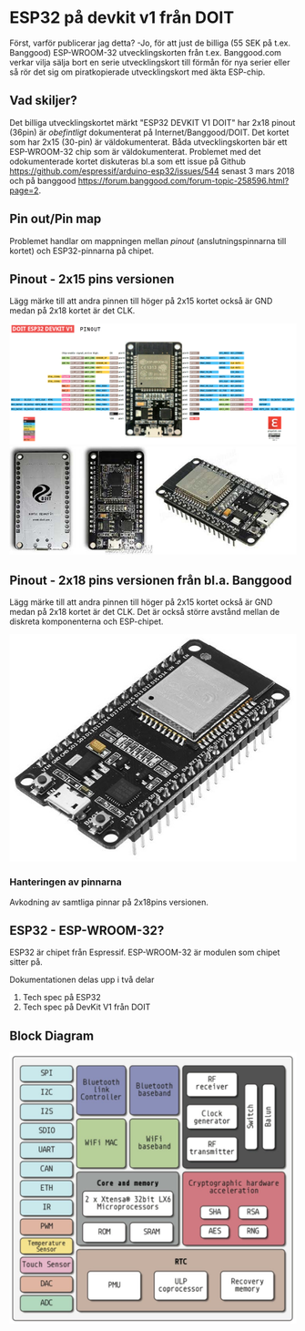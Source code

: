 # ESP32 på devkit v1 från DOIT
Först, varför publicerar jag detta? -Jo, för att just de billiga (55 SEK på t.ex. Banggood) ESP-WROOM-32 utvecklingskorten från t.ex. Banggood.com verkar vilja sälja bort en serie utvecklingskort till förmån för nya serier eller så rör det sig om piratkopierade utvecklingskort med äkta ESP-chip.

## Vad skiljer?
Det billiga utvecklingskortet märkt "ESP32 DEVKIT V1 DOIT" har 2x18 pinout (36pin) är _obefintligt_ dokumenterat på Internet/Banggood/DOIT. Det kortet som har 2x15 (30-pin) är väldokumenterat. Båda utvecklingskorten bär ett ESP-WROOM-32 chip som är väldokumenterat. Problemet med det odokumenterade kortet diskuteras bl.a som ett issue på Github https://github.com/espressif/arduino-esp32/issues/544 senast 3 mars 2018 och på banggood https://forum.banggood.com/forum-topic-258596.html?page=2. 

## Pin out/Pin map
Problemet handlar om mappningen mellan _pinout_ (anslutningspinnarna till kortet) och ESP32-pinnarna på chipet.

## Pinout - 2x15 pins versionen
Lägg märke till att andra pinnen till höger på 2x15 kortet också är GND medan på 2x18 kortet är det CLK.

<img src="images/pinoutDOIT32devkitv1.png">
<img src="https://github.com/johansundstrom/esp32_doit_devkit_v1/blob/master/images/esp32-banggod.jpg">

## Pinout - 2x18 pins versionen från bl.a. Banggood
Lägg märke till att andra pinnen till höger på 2x15 kortet också är GND medan på 2x18 kortet är det CLK. Det är också större avstånd mellan de diskreta komponenterna och ESP-chipet.

<img src="images/esp32-36pins_versionen.jpg">

### Hanteringen av pinnarna
Avkodning av samtliga pinnar på 2x18pins versionen.


## ESP32 - ESP-WROOM-32?
ESP32 är chipet från Espressif. ESP-WROOM-32 är modulen som chipet sitter på.

Dokumentationen delas upp i två delar
1. Tech spec på ESP32
2. Tech spec på DevKit V1 från DOIT

## Block Diagram
<img src="images/esp32-block.jpg">

